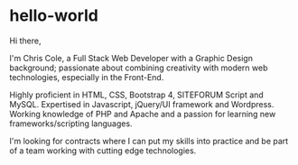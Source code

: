 # hello-world

Hi there,

I'm Chris Cole, a Full Stack Web Developer with a Graphic Design background; passionate about combining creativity with modern web technologies, especially in the Front-End.

Highly proficient in HTML, CSS, Bootstrap 4, SITEFORUM Script and MySQL. Expertised in Javascript, jQuery/UI framework and Wordpress. Working knowledge of PHP and Apache and a passion for learning new frameworks/scripting languages.

I'm looking for contracts where I can put my skills into practice and be part of a team working with cutting edge technologies.
